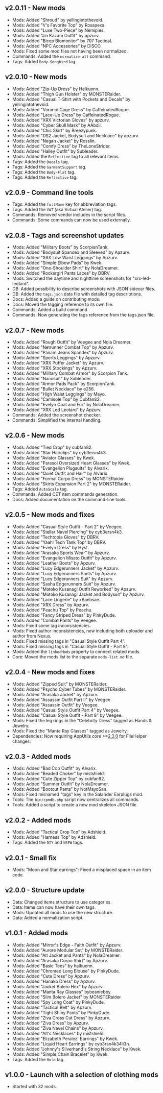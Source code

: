 ## v2.0.11 - New mods
- Mods: Added "Shroud" by yellingintothevoid.
- Mods: Added "V's Favorite Top" by Rosapexa.
- Mods: Added "Luxe Two-Piece" by Nemipies.
- Mods: Added "Jin Kazam Outfit" by apzurv.
- Mods: Added "Bicep Biomonitor" by 707 Tactical.
- Mods: Added "NPC Accessories" by DISCO.
- Mods: Fixed some mod files not having been normalized.
- Commands: Added the `normalize-all` command.
- Tags: Added `Body-Songbird` tag.

## v2.0.10 - New mods
- Mods: Added "Zip-Up Dress" by Halkuonn.
- Mods: Added "Thigh Gun Holster" by MONSTERaider.
- Mods: Added "Casual T-Shirt with Pockets and Decals" by yellingintothevoid.
- Mods: Added "Voronoi Cage Dress" by CaffeinatedRogue.
- Mods: Added "Lace-Up Dress" by CaffeinatedRogue.
- Mods: Added "XRX Victorian Gloves" by apzurv.
- Mods: Added "Cyber Skull Mask" by AAbdii.
- Mods: Added "Chic Skirt" by Breezypunk.
- Mods: Added "DS2 Jacket, Bodysuit and Necklace" by apzurv.
- Mods: Added "Negan Jacket" by Rosslin.
- Mods: Added "Comfy Dress" by TheLoneStrider.
- Mods: Added "Hailey Outfit" by Subleader.
- Mods: Added the `Reflective` tag to all relevant items.
- Tags: Added the `Decals` tag.
- Tags: Added the `GarmentSupport` tag.
- Tags: Added the `Body-Flat` tag.
- Tags: Added the `Reflective` tag.

## v2.0.9 - Command line tools
- Tags: Added the `fullName` key for abbreviation tags.
- Tags: Added the `VAT` (aka Virtual Atelier) tag.
- Commands: Removed vendor includes in the script files.
- Commands: Some commands can now be used externally.

## v2.0.8 - Tags and screenshot updates
- Mods: Added "Military Boots" by ScorpionTank.
- Mods: Added "Bodysuit Spandex and Sleeved" by Apzurv.
- Mods: Added "XRX Low Waist Leggings" by Apzurv.
- Mods: Added "Simple Elbow Pads" by Kwek.
- Mods: Added "One-Shoulder Shirt" by NolaDreamer.
- Mods: Added "Rockergirl Pants Laces" by DBRV.
- Mods: Switched the daytime and nighttime screenshots for "xrx-led-leotard".
- DB: Added possibility to describe screenshots with JSON sidecar files.
- DB: Added the `tags.json` data file with detailed tag descriptions.
- Docs: Added a guide on contributing mods.
- Docs: Moved the tagging reference to its own file.
- Commands: Added a build command.
- Commands: Now generating the tags reference from the tags.json file.

## v2.0.7 - New mods
- Mods: Added "Rough Outfit" by Veegee and Nola Dreamer.
- Mods: Added "Netrunner Combat Top" by Apzurv.
- Mods: Added "Panam Jeans Spandex" by Apzurv.
- Mods: Added "Sports Leggings" by Apzurv.
- Mods: Added "XRX Puffer Jacket" by Apzurv.
- Mods: Added "XRX Stockings" by Apzurv.
- Mods: Added "Military Combat Armor" by Scorpion Tank.
- Mods: Added "Nanosuit" by Subleader.
- Mods: Added "Armor Pads Pack" by ScorpionTank.
- Mods: Added "Bullet Necklace" by e256.
- Mods: Added "High Waist Leggings" by Mayo.
- Mods: Added "Camisole Top" by Cubfan82.
- Mods: Added "Evelyn Coat and Fur" by NolaDreamer.
- Mods: Added "XRX Led Leotard" by Apzurv.
- Commands: Added the screenshot checker.
- Commands: Simplified the internal handling.

## v2.0.6 - New mods
- Mods: Added "Tied Crop" by cubfan82.
- Mods: Added "Star Hairclips" by cyb3ersn4k3.
- Mods: Added "Aviator Glasses" by Kwek.
- Mods: Added "Parasol Oversized Heart Glasses" by Kwek.
- Mods: Added "Evangelion Plugsuits" by Alvarix.
- Mods: Added "Quiet Outfit and Hair" by Alvarix.
- Mods: Added "Formal Corpo Dress" by MONSTERaider.
- Mods: Added "Skirts Expansion Part 2" by MONSTERaider.
- Tags: Added `AutoScale` tag.
- Commands: Added CET item commands generation.
- Docs: Added documentation on the command-line tools.

## v2.0.5 - New mods and fixes
- Mods: Added "Casual Style Outfit - Part 2" by Veegee.
- Mods: Added "Stellar Navel Piercing" by cyb3ersn4k3.
- Mods: Added "Techtopia Gloves" by DBRV.
- Mods: Added "Yaahl Tech Tank Top" by DBRV.
- Mods: Added "Evelyn Dress" by Hyst.
- Mods: Added "Arasaka Sports Wear" by Apzurv.
- Mods: Added "Evangelion Misato Outfit" by Apzurv.
- Mods: Added "Leather Boots" by Apzurv.
- Mods: Added "Lucy Edgerunners Jacket" by Apzurv.
- Mods: Added "Lucy Edgerunners Pants" by Apzurv.
- Mods: Added "Lucy Edgerunners Suit" by Apzurv.
- Mods: Added "Sasha Edgerunners Suit" by Apzurv.
- Mods: Added "Motoko Kusanagi Outfit Reworked" by Apzurv.
- Mods: Added "Motoko Kusanagi Jacket and Bodysuit" by Apzurv.
- Mods: Added "Lace Lingerie" by xBaebsae.
- Mods: Added "XRX Dress" by Apzurv.
- Mods: Added "Peachu Top" by Peachu.
- Mods: Added "Fancy Striped Dress" by PinkyDude.
- Mods: Added "Combat Pants" by Veegee.
- Mods: Fixed some tag inconsistencies.
- Mods: Fixed author inconsistencies, now including both uploader and author from Nexus.
- Mods: Fixed missing tags in "Casual Style Outfit Part 4".
- Mods: Fixed missing tags in "Casual Style Outfit - Part 8".
- Mods: Added the `linkedMods` property to connect related mods.
- Core: Moved the mods list to the separate `mods-list.md` file.

## v2.0.4 - New mods and fixes
- Mods: Added "Zipped Suit" by MONSTERaider.
- Mods: Added "Psycho Cyber Tubes" by MONSTERaider.
- Mods: Added "Arasaka Jacket" by Apzurv.
- Mods: Added "Assassin Outfit Part II" by Veegee.
- Mods: Added "Assassin Outfit" by Veegee.
- Mods: Added "Casual Style Outfit Part 4" by Veegee.
- Mods: Added "Casual Style Outfit - Part 8" by Veegee.
- Mods: Fixed the leg rings in the "Celebrity Dress" tagged as Hands & Jewelry.
- Mods: Fixed the "Manta Ray Glasses" tagged as Jewelry.
- Dependencies: Now requiring AppUtils core >=[2.3.0](https://github.com/Mistralys/application-utils-core/releases/tag/2.3.0) for FileHelper changes.

## v2.0.3 - Added mods
- Mods: Added "Bad Cop Outfit" by Alvarix.
- Mods: Added "Beaded Choker" by mistshield.
- Mods: Added "Cute Zipper Top" by cubfan82.
- Mods: Added "Summer Outfit" by NolaDreamer.
- Mods: Added "Bootcut Pants" by NotMayoSan.
- Mods: Fixed misnamed "tags" key in the Salander Earplugs mod.
- Tools: The `bin/cpmdb.php` script now centralizes all commands.
- Tools: Added a script to create a new mod skeleton JSON file.

## v2.0.2 - Added mods
- Mods: Added "Tactical Crop Top" by Adshield.
- Mods: Added "Harness Top" by Adshield.
- Tags: Added the `DIY` and `NSFW` tags.

## v2.0.1 - Small fix
- Mods: "Moon and Star earrings": Fixed a misplaced space in an item code.
 
## v2.0.0 - Structure update
- Data: Changed items structure to use categories.
- Data: Items can now have their own tags.
- Mods: Updated all mods to use the new structure.
- Data: Added a normalization script.

## v1.0.1 - Added mods
- Mods: Added "Mirror's Edge - Faith Outfit" by Apzurv.
- Mods: Added "Aurore Modular Set" by MONSTERaider.
- Mods: Added "Alt Jacket and Pants" by NolaDreamer.
- Mods: Added "Arasaka Corpo Shirt" by Apzurv.
- Mods: Added "Basic Tees" by halkuonn.
- Mods: Added "Chromed Long Blouse" by PinkyDude.
- Mods: Added "Cute Dress" by Apzurv.
- Mods: Added "Hanako Dress" by Apzurv.
- Mods: Added "Jacket Bolero Hex" by Apzurv. 
- Mods: Added "Manta Ray Glasses" bybeaniebby.
- Mods: Added "Slim Bolero Jacket" by MONSTERaider.
- Mods: Added "Spy Long Coat" by PinkyDude.
- Mods: Added "Tactical Belt" by Apzurv.
- Mods: Added "Tight Shiny Pants" by PinkyDude.
- Mods: Added "Ziva Cross Cut Dress" by Apzurv.
- Mods: Added "Ziva Dress" by Apzurv.
- Mods: Added "Ziva Navel Chains" by Apzurv.
- Mods: Added "Alt's Necklaces" by mistshield.
- Mods: Added "Elizabeth Peralez' Earrings" by Kwek.
- Mods: Added "Liquid Heart Earrings" by cyb3rsn4k34li3n.
- Mods: Added "Johnny's Silverhand's String Necklace" by Kwek.
- Mods: Added "Simple Chain Bracelet" by Kwek.
- Tags: Added the `Holo` tag.

## v1.0.0 - Launch with a selection of clothing mods 
- Started with 32 mods.
